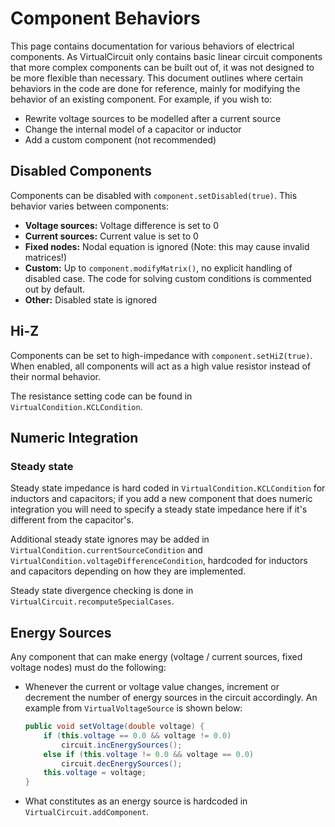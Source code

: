 # Component Behaviors

This page contains documentation for various behaviors of electrical components. As VirtualCircuit only contains basic linear circuit components that more complex components can be built out of, it was not designed to be more flexible than necessary. This document outlines where certain behaviors in the code are done for reference, mainly for modifying the behavior of an existing component. For example, if you wish to:

- Rewrite voltage sources to be modelled after a current source
- Change the internal model of a capacitor or inductor
- Add a custom component (not recommended)



## Disabled Components

Components can be disabled with `component.setDisabled(true)`. This behavior varies between components:

- **Voltage sources:** Voltage difference is set to 0
- **Current sources:** Current value is set to 0
- **Fixed nodes:** Nodal equation is ignored (Note: this may cause invalid matrices!)
- **Custom:** Up to `component.modifyMatrix()`, no explicit handling of disabled case. The code for solving custom conditions is commented out by default.
- **Other:** Disabled state is ignored



## Hi-Z

Components can be set to high-impedance with `component.setHiZ(true)`. When enabled, all components will act as a high value resistor instead of their normal behavior.

The resistance setting code can be found in `VirtualCondition.KCLCondition`.



## Numeric Integration

### Steady state

Steady state impedance is hard coded in `VirtualCondition.KCLCondition` for inductors and capacitors; if you add a new component that does numeric integration you will need to specify a steady state impedance here if it's different from the capacitor's.

Additional steady state ignores may be added in `VirtualCondition.currentSourceCondition` and `VirtualCondition.voltageDifferenceCondition`, hardcoded for inductors and capacitors depending on how they are implemented.

Steady state divergence checking is done in `VirtualCircuit.recomputeSpecialCases`.



## Energy Sources

Any component that can make energy (voltage / current sources, fixed voltage nodes) must do the following:

- Whenever the current or voltage value changes, increment or decrement the number of energy sources in the circuit accordingly. An example from `VirtualVoltageSource` is shown below:

    ```java
    public void setVoltage(double voltage) {
        if (this.voltage == 0.0 && voltage != 0.0)
            circuit.incEnergySources();
        else if (this.voltage != 0.0 && voltage == 0.0)
            circuit.decEnergySources();
        this.voltage = voltage;
    }
    ```

- What constitutes as an energy source is hardcoded in `VirtualCircuit.addComponent`.